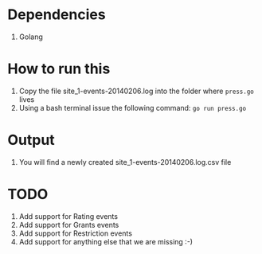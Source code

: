 Dependencies
============

1. Golang


How to run this
===============

1. Copy the file site_1-events-20140206.log into the folder where ```press.go``` lives
2. Using a bash terminal issue the following command: ```go run press.go```

Output
======

1. You will find a newly created site_1-events-20140206.log.csv file

TODO
====

1. Add support for Rating events
2. Add support for Grants events
3. Add support for Restriction events
4. Add support for anything else that we are missing :-)

